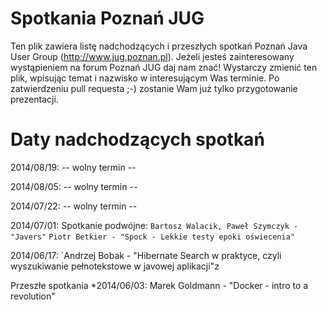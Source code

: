 Spotkania Poznań JUG
========

Ten plik zawiera listę nadchodzących i przeszłych spotkań Poznań Java User Group (http://www.jug.poznan.pl). Jeżeli
jesteś zainteresowany wystąpieniem na forum Poznań JUG daj nam znać! Wystarczy zmienić ten plik, wpisując temat
i nazwisko w interesującym Was terminie. Po zatwierdzeniu pull requesta ;-) zostanie Wam już tylko przygotowanie
prezentacji.

Daty nadchodzących spotkań
========
2014/08/19: -- wolny termin --

2014/08/05: -- wolny termin --

2014/07/22: -- wolny termin --

2014/07/01: Spotkanie podwójne: 
`Bartosz Walacik, Paweł Szymczyk - "Javers"`
`Piotr Betkier - "Spock - Lekkie testy epoki oświecenia"`

2014/06/17: `Andrzej Bobak - "Hibernate Search w praktyce, czyli wyszukiwanie pełnotekstowe w javowej aplikacji"z

Przeszłe spotkania
*2014/06/03: Marek Goldmann - "Docker - intro to a revolution"

